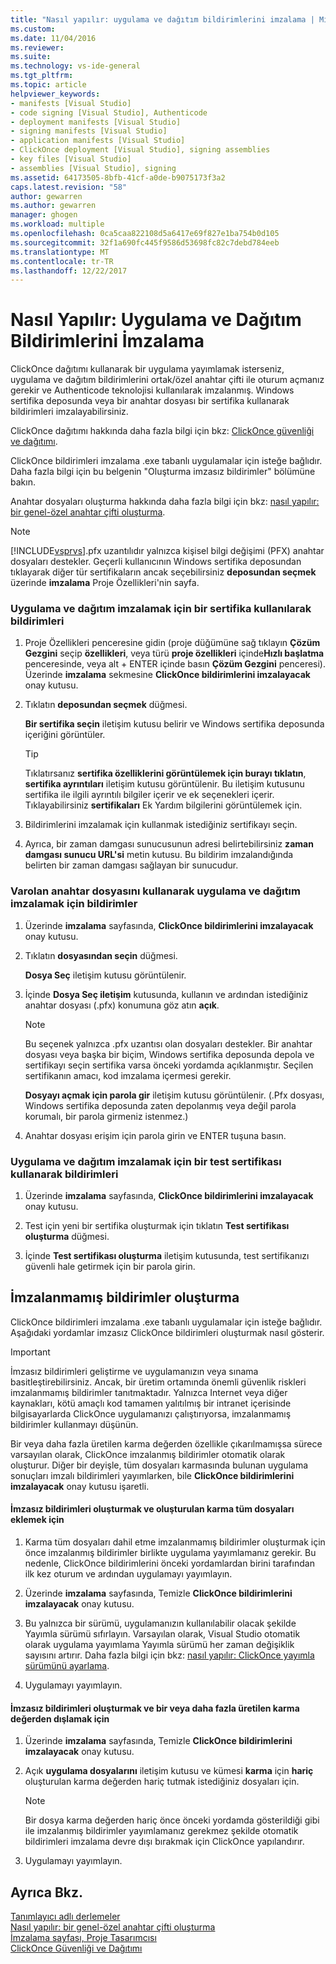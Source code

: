 ```yaml
---
title: "Nasıl yapılır: uygulama ve dağıtım bildirimlerini imzalama | Microsoft Docs"
ms.custom: 
ms.date: 11/04/2016
ms.reviewer: 
ms.suite: 
ms.technology: vs-ide-general
ms.tgt_pltfrm: 
ms.topic: article
helpviewer_keywords:
- manifests [Visual Studio]
- code signing [Visual Studio], Authenticode
- deployment manifests [Visual Studio]
- signing manifests [Visual Studio]
- application manifests [Visual Studio]
- ClickOnce deployment [Visual Studio], signing assemblies
- key files [Visual Studio]
- assemblies [Visual Studio], signing
ms.assetid: 64173505-8bfb-41cf-a0de-b9075173f3a2
caps.latest.revision: "58"
author: gewarren
ms.author: gewarren
manager: ghogen
ms.workload: multiple
ms.openlocfilehash: 0ca5caa822108d5a6417e69f827e1ba754b0d105
ms.sourcegitcommit: 32f1a690fc445f9586d53698fc82c7debd784eeb
ms.translationtype: MT
ms.contentlocale: tr-TR
ms.lasthandoff: 12/22/2017
---
```

# <a name="how-to-sign-application-and-deployment-manifests"></a>Nasıl Yapılır: Uygulama ve Dağıtım Bildirimlerini İmzalama
ClickOnce dağıtımı kullanarak bir uygulama yayımlamak isterseniz, uygulama ve dağıtım bildirimlerini ortak/özel anahtar çifti ile oturum açmanız gerekir ve Authenticode teknolojisi kullanılarak imzalanmış. Windows sertifika deposunda veya bir anahtar dosyası bir sertifika kullanarak bildirimleri imzalayabilirsiniz.  
  
 ClickOnce dağıtımı hakkında daha fazla bilgi için bkz: [ClickOnce güvenliği ve dağıtımı](../deployment/clickonce-security-and-deployment.md).  
  
 ClickOnce bildirimleri imzalama .exe tabanlı uygulamalar için isteğe bağlıdır. Daha fazla bilgi için bu belgenin "Oluşturma imzasız bildirimler" bölümüne bakın.  
  
 Anahtar dosyaları oluşturma hakkında daha fazla bilgi için bkz: [nasıl yapılır: bir genel-özel anahtar çifti oluşturma](/dotnet/framework/app-domains/how-to-create-a-public-private-key-pair).  
  
> [!NOTE]
>  [!INCLUDE[vsprvs](../code-quality/includes/vsprvs_md.md)].pfx uzantılıdır yalnızca kişisel bilgi değişimi (PFX) anahtar dosyaları destekler. Geçerli kullanıcının Windows sertifika deposundan tıklayarak diğer tür sertifikaların ancak seçebilirsiniz **deposundan seçmek** üzerinde **imzalama** Proje Özellikleri'nin sayfa.  
  
### <a name="to-sign-application-and-deployment-manifests-using-a-certificate"></a>Uygulama ve dağıtım imzalamak için bir sertifika kullanılarak bildirimleri  
  
1.  Proje Özellikleri penceresine gidin (proje düğümüne sağ tıklayın **Çözüm Gezgini** seçip **özellikleri**, veya türü **proje özellikleri** içinde**Hızlı başlatma** penceresinde, veya alt + ENTER içinde basın **Çözüm Gezgini** penceresi). Üzerinde **imzalama** sekmesine **ClickOnce bildirimlerini imzalayacak** onay kutusu.  
  
2.  Tıklatın **deposundan seçmek** düğmesi.  
  
     **Bir sertifika seçin** iletişim kutusu belirir ve Windows sertifika deposunda içeriğini görüntüler.  
  
    > [!TIP]
    >  Tıklatırsanız **sertifika özelliklerini görüntülemek için burayı tıklatın**, **sertifika ayrıntıları** iletişim kutusu görüntülenir. Bu iletişim kutusunu sertifika ile ilgili ayrıntılı bilgiler içerir ve ek seçenekleri içerir. Tıklayabilirsiniz **sertifikaları** Ek Yardım bilgilerini görüntülemek için.  
  
3.  Bildirimlerini imzalamak için kullanmak istediğiniz sertifikayı seçin.  
  
4.  Ayrıca, bir zaman damgası sunucusunun adresi belirtebilirsiniz **zaman damgası sunucu URL'si** metin kutusu. Bu bildirim imzalandığında belirten bir zaman damgası sağlayan bir sunucudur.  
  
### <a name="to-sign-application-and-deployment-manifests-using-an-existing-key-file"></a>Varolan anahtar dosyasını kullanarak uygulama ve dağıtım imzalamak için bildirimler  
  
1.  Üzerinde **imzalama** sayfasında, **ClickOnce bildirimlerini imzalayacak** onay kutusu.  
  
2.  Tıklatın **dosyasından seçin** düğmesi.  
  
     **Dosya Seç** iletişim kutusu görüntülenir.  
  
3.  İçinde **Dosya Seç iletişim** kutusunda, kullanın ve ardından istediğiniz anahtar dosyası (.pfx) konumuna göz atın **açık**.  
  
    > [!NOTE]
    >  Bu seçenek yalnızca .pfx uzantısı olan dosyaları destekler. Bir anahtar dosyası veya başka bir biçim, Windows sertifika deposunda depola ve sertifikayı seçin sertifika varsa önceki yordamda açıklanmıştır. Seçilen sertifikanın amacı, kod imzalama içermesi gerekir.  
  
     **Dosyayı açmak için parola gir** iletişim kutusu görüntülenir. (.Pfx dosyası, Windows sertifika deposunda zaten depolanmış veya değil parola korumalı, bir parola girmeniz istenmez.)  
  
4.  Anahtar dosyası erişim için parola girin ve ENTER tuşuna basın.  
  
### <a name="to-sign-application-and-deployment-manifests-using-a-test-certificate"></a>Uygulama ve dağıtım imzalamak için bir test sertifikası kullanarak bildirimleri  
  
1.  Üzerinde **imzalama** sayfasında, **ClickOnce bildirimlerini imzalayacak** onay kutusu.  
  
2.  Test için yeni bir sertifika oluşturmak için tıklatın **Test sertifikası oluşturma** düğmesi.  
  
3.  İçinde **Test sertifikası oluşturma** iletişim kutusunda, test sertifikanızı güvenli hale getirmek için bir parola girin.  
  
## <a name="generating-unsigned-manifests"></a>İmzalanmamış bildirimler oluşturma  
 ClickOnce bildirimleri imzalama .exe tabanlı uygulamalar için isteğe bağlıdır. Aşağıdaki yordamlar imzasız ClickOnce bildirimleri oluşturmak nasıl gösterir.  
  
> [!IMPORTANT]
>  İmzasız bildirimleri geliştirme ve uygulamanızın veya sınama basitleştirebilirsiniz. Ancak, bir üretim ortamında önemli güvenlik riskleri imzalanmamış bildirimler tanıtmaktadır. Yalnızca Internet veya diğer kaynakları, kötü amaçlı kod tamamen yalıtılmış bir intranet içerisinde bilgisayarlarda ClickOnce uygulamanızı çalıştırıyorsa, imzalanmamış bildirimler kullanmayı düşünün.  
  
 Bir veya daha fazla üretilen karma değerden özellikle çıkarılmamışsa sürece varsayılan olarak, ClickOnce imzalanmış bildirimler otomatik olarak oluşturur. Diğer bir deyişle, tüm dosyaları karmasında bulunan uygulama sonuçları imzalı bildirimleri yayımlarken, bile **ClickOnce bildirimlerini imzalayacak** onay kutusu işaretli.  
  
#### <a name="to-generate-unsigned-manifests-and-include-all-files-in-the-generated-hash"></a>İmzasız bildirimleri oluşturmak ve oluşturulan karma tüm dosyaları eklemek için  
  
1.  Karma tüm dosyaları dahil etme imzalanmamış bildirimler oluşturmak için önce imzalanmış bildirimler birlikte uygulama yayımlamanız gerekir. Bu nedenle, ClickOnce bildirimlerini önceki yordamlardan birini tarafından ilk kez oturum ve ardından uygulamayı yayımlayın.  
  
2.  Üzerinde **imzalama** sayfasında, Temizle **ClickOnce bildirimlerini imzalayacak** onay kutusu.  
  
3.  Bu yalnızca bir sürümü, uygulamanızın kullanılabilir olacak şekilde Yayımla sürümü sıfırlayın. Varsayılan olarak, Visual Studio otomatik olarak uygulama yayımlama Yayımla sürümü her zaman değişiklik sayısını artırır. Daha fazla bilgi için bkz: [nasıl yapılır: ClickOnce yayımla sürümünü ayarlama](../deployment/how-to-set-the-clickonce-publish-version.md).  
  
4.  Uygulamayı yayımlayın.  
  
#### <a name="to-generate-unsigned-manifests-and-exclude-one-or-more-files-from-the-generated-hash"></a>İmzasız bildirimleri oluşturmak ve bir veya daha fazla üretilen karma değerden dışlamak için  
  
1.  Üzerinde **imzalama** sayfasında, Temizle **ClickOnce bildirimlerini imzalayacak** onay kutusu.  
  
2.  Açık **uygulama dosyalarını** iletişim kutusu ve kümesi **karma** için **hariç** oluşturulan karma değerden hariç tutmak istediğiniz dosyaları için.  
  
    > [!NOTE]
    >  Bir dosya karma değerden hariç önce önceki yordamda gösterildiği gibi ile imzalanmış bildirimler yayımlamanız gerekmez şekilde otomatik bildirimleri imzalama devre dışı bırakmak için ClickOnce yapılandırır.  
  
3.  Uygulamayı yayımlayın.  
  
## <a name="see-also"></a>Ayrıca Bkz.  
 [Tanımlayıcı adlı derlemeler](/dotnet/framework/app-domains/strong-named-assemblies)   
 [Nasıl yapılır: bir genel-özel anahtar çifti oluşturma](/dotnet/framework/app-domains/how-to-create-a-public-private-key-pair)   
 [İmzalama sayfası, Proje Tasarımcısı](../ide/reference/signing-page-project-designer.md)   
 [ClickOnce Güvenliği ve Dağıtımı](../deployment/clickonce-security-and-deployment.md)